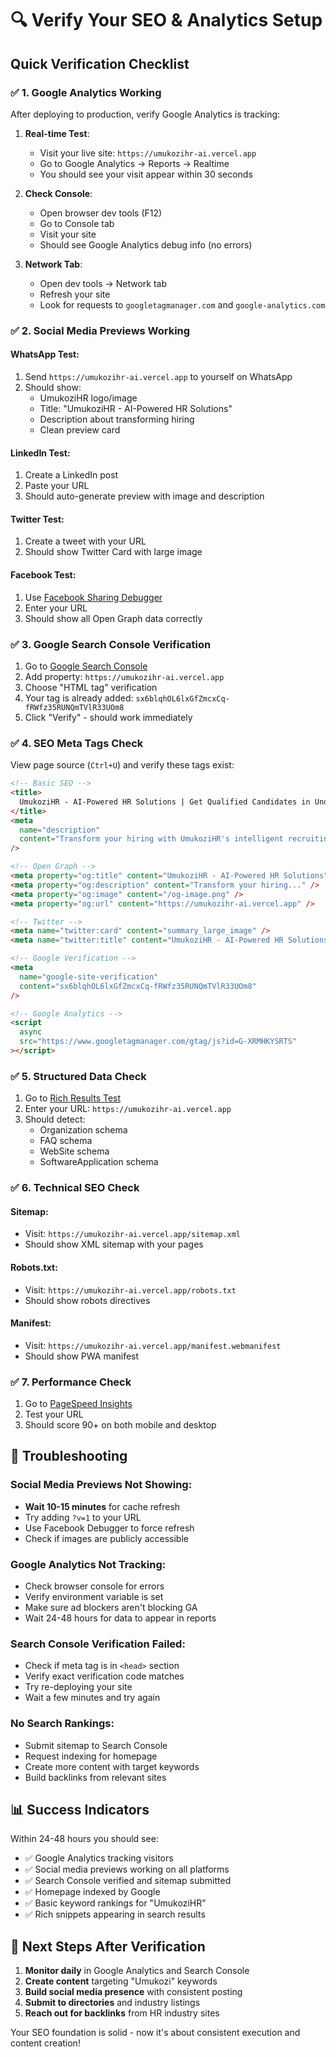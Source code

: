 # 🔍 Verify Your SEO & Analytics Setup

## Quick Verification Checklist

### ✅ 1. Google Analytics Working

After deploying to production, verify Google Analytics is tracking:

1. **Real-time Test**:

   - Visit your live site: `https://umukozihr-ai.vercel.app`
   - Go to Google Analytics → Reports → Realtime
   - You should see your visit appear within 30 seconds

2. **Check Console**:

   - Open browser dev tools (F12)
   - Go to Console tab
   - Visit your site
   - Should see Google Analytics debug info (no errors)

3. **Network Tab**:
   - Open dev tools → Network tab
   - Refresh your site
   - Look for requests to `googletagmanager.com` and `google-analytics.com`

### ✅ 2. Social Media Previews Working

#### WhatsApp Test:

1. Send `https://umukozihr-ai.vercel.app` to yourself on WhatsApp
2. Should show:
   - UmukoziHR logo/image
   - Title: "UmukoziHR - AI-Powered HR Solutions"
   - Description about transforming hiring
   - Clean preview card

#### LinkedIn Test:

1. Create a LinkedIn post
2. Paste your URL
3. Should auto-generate preview with image and description

#### Twitter Test:

1. Create a tweet with your URL
2. Should show Twitter Card with large image

#### Facebook Test:

1. Use [Facebook Sharing Debugger](https://developers.facebook.com/tools/debug/)
2. Enter your URL
3. Should show all Open Graph data correctly

### ✅ 3. Google Search Console Verification

1. Go to [Google Search Console](https://search.google.com/search-console)
2. Add property: `https://umukozihr-ai.vercel.app`
3. Choose "HTML tag" verification
4. Your tag is already added: `sx6blqhOL6lxGfZmcxCq-fRWfz35RUNQmTVlR33UOm8`
5. Click "Verify" - should work immediately

### ✅ 4. SEO Meta Tags Check

View page source (`Ctrl+U`) and verify these tags exist:

```html
<!-- Basic SEO -->
<title>
  UmukoziHR - AI-Powered HR Solutions | Get Qualified Candidates in Under 1 Hour
</title>
<meta
  name="description"
  content="Transform your hiring with UmukoziHR's intelligent recruiting platform..."
/>

<!-- Open Graph -->
<meta property="og:title" content="UmukoziHR - AI-Powered HR Solutions" />
<meta property="og:description" content="Transform your hiring..." />
<meta property="og:image" content="/og-image.png" />
<meta property="og:url" content="https://umukozihr-ai.vercel.app" />

<!-- Twitter -->
<meta name="twitter:card" content="summary_large_image" />
<meta name="twitter:title" content="UmukoziHR - AI-Powered HR Solutions" />

<!-- Google Verification -->
<meta
  name="google-site-verification"
  content="sx6blqhOL6lxGfZmcxCq-fRWfz35RUNQmTVlR33UOm8"
/>

<!-- Google Analytics -->
<script
  async
  src="https://www.googletagmanager.com/gtag/js?id=G-XRMHKYSRTS"
></script>
```

### ✅ 5. Structured Data Check

1. Go to [Rich Results Test](https://search.google.com/test/rich-results)
2. Enter your URL: `https://umukozihr-ai.vercel.app`
3. Should detect:
   - Organization schema
   - FAQ schema
   - WebSite schema
   - SoftwareApplication schema

### ✅ 6. Technical SEO Check

#### Sitemap:

- Visit: `https://umukozihr-ai.vercel.app/sitemap.xml`
- Should show XML sitemap with your pages

#### Robots.txt:

- Visit: `https://umukozihr-ai.vercel.app/robots.txt`
- Should show robots directives

#### Manifest:

- Visit: `https://umukozihr-ai.vercel.app/manifest.webmanifest`
- Should show PWA manifest

### ✅ 7. Performance Check

1. Go to [PageSpeed Insights](https://pagespeed.web.dev/)
2. Test your URL
3. Should score 90+ on both mobile and desktop

## 🚨 Troubleshooting

### Social Media Previews Not Showing:

- **Wait 10-15 minutes** for cache refresh
- Try adding `?v=1` to your URL
- Use Facebook Debugger to force refresh
- Check if images are publicly accessible

### Google Analytics Not Tracking:

- Check browser console for errors
- Verify environment variable is set
- Make sure ad blockers aren't blocking GA
- Wait 24-48 hours for data to appear in reports

### Search Console Verification Failed:

- Check if meta tag is in `<head>` section
- Verify exact verification code matches
- Try re-deploying your site
- Wait a few minutes and try again

### No Search Rankings:

- Submit sitemap to Search Console
- Request indexing for homepage
- Create more content with target keywords
- Build backlinks from relevant sites

## 📊 Success Indicators

Within 24-48 hours you should see:

- ✅ Google Analytics tracking visitors
- ✅ Social media previews working on all platforms
- ✅ Search Console verified and sitemap submitted
- ✅ Homepage indexed by Google
- ✅ Basic keyword rankings for "UmukoziHR"
- ✅ Rich snippets appearing in search results

## 🎯 Next Steps After Verification

1. **Monitor daily** in Google Analytics and Search Console
2. **Create content** targeting "Umukozi" keywords
3. **Build social media presence** with consistent posting
4. **Submit to directories** and industry listings
5. **Reach out for backlinks** from HR industry sites

Your SEO foundation is solid - now it's about consistent execution and content creation!
